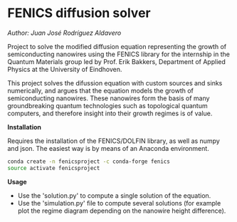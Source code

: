 # FENICS diffusion solver

*Author: Juan José Rodríguez Aldavero*

Project to solve the modified diffusion equation representing the growth of semiconducting nanowires using the FENICS library for the internship in the Quantum Materials group led by Prof. Erik Bakkers, Department of Applied Physics at the University of Eindhoven.

This project solves the difussion equation with custom sources and sinks numerically, and argues that the equation models the growth of semiconducting nanowires. These nanowires form the basis of many groundbreaking quantum technologies such as topological quantum computers, and therefore insight into their growth regimes is of value.

**Installation**

Requires the installation of the FENICS/DOLFIN library, as well as numpy and json. The easiest way is by means of an Anaconda environment.

```bash
conda create -n fenicsproject -c conda-forge fenics
source activate fenicsproject
```

**Usage**

- Use the 'solution.py' to compute a single solution of the equation.
- Use the 'simulation.py' file to compute several solutions (for example plot the regime diagram depending on the nanowire height difference).
